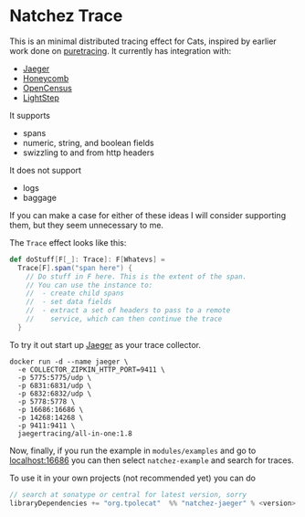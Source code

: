 # Natchez Trace

This is an minimal distributed tracing effect for Cats, inspired by earlier work done on [puretracing](https://github.com/tabdulradi/puretracing). It currently has integration with:

- [Jaeger](https://www.jaegertracing.io/)
- [Honeycomb](https://www.honeycomb.io/)
- [OpenCensus](https://www.opencensus.io/)
- [LightStep](https://lightstep.com)

It supports

- spans
- numeric, string, and boolean fields
- swizzling to and from http headers

It does not support

- logs
- baggage

If you can make a case for either of these ideas I will consider supporting them, but they seem unnecessary to me.

The `Trace` effect looks like this:

```scala
def doStuff[F[_]: Trace]: F[Whatevs] =
  Trace[F].span("span here") {
    // Do stuff in F here. This is the extent of the span.
    // You can use the instance to:
    //  - create child spans
    //  - set data fields
    //  - extract a set of headers to pass to a remote
    //    service, which can then continue the trace
  }
```

To try it out start up [Jaeger](https://www.jaegertracing.io/) as your trace collector.

```
docker run -d --name jaeger \
  -e COLLECTOR_ZIPKIN_HTTP_PORT=9411 \
  -p 5775:5775/udp \
  -p 6831:6831/udp \
  -p 6832:6832/udp \
  -p 5778:5778 \
  -p 16686:16686 \
  -p 14268:14268 \
  -p 9411:9411 \
  jaegertracing/all-in-one:1.8
```

Now, finally, if you run the example in `modules/examples` and go to [localhost:16686](http://localhost:16686) you can then select `natchez-example` and search for traces.

To use it in your own projects (not recommended yet) you can do

```scala
// search at sonatype or central for latest version, sorry
libraryDependencies += "org.tpolecat"  %% "natchez-jaeger" % <version>
```

